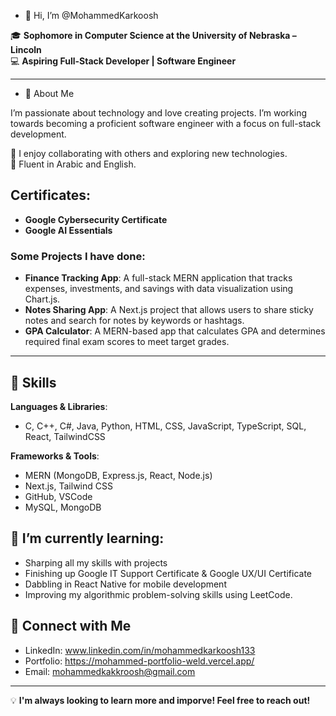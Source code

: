 - 👋 Hi, I’m @MohammedKarkoosh

🎓 **Sophomore in Computer Science at the University of Nebraska – Lincoln**  
💻 **Aspiring Full-Stack Developer | Software Engineer**

---

- 👀 About Me

I’m passionate about technology and love creating projects. I’m working towards becoming a proficient software engineer with a focus on full-stack development.

🔹 I enjoy collaborating with others and exploring new technologies.  
🔹 Fluent in Arabic and English.


## **Certificates:**
- **Google Cybersecurity Certificate**
- **Google AI Essentials**

### **Some Projects I have done:**
- **Finance Tracking App**: A full-stack MERN application that tracks expenses, investments, and savings with data visualization using Chart.js.
- **Notes Sharing App**: A Next.js project that allows users to share sticky notes and search for notes by keywords or hashtags.
- **GPA Calculator**: A MERN-based app that calculates GPA and determines required final exam scores to meet target grades.

---

## 🚀 Skills

**Languages & Libraries**:  
- C, C++, C#, Java, Python, HTML, CSS, JavaScript, TypeScript, SQL, React, TailwindCSS

**Frameworks & Tools**:  
- MERN (MongoDB, Express.js, React, Node.js)
- Next.js, Tailwind CSS
- GitHub, VSCode
- MySQL, MongoDB

## 🌱 **I’m currently learning**:
- Sharping all my skills with projects
- Finishing up Google IT Support Certificate & Google UX/UI Certificate
- Dabbling in React Native for mobile development
- Improving my algorithmic problem-solving skills using LeetCode.

## 🔗 Connect with Me

- LinkedIn: www.linkedin.com/in/mohammedkarkoosh133
- Portfolio: https://mohammed-portfolio-weld.vercel.app/
- Email: mohammedkakkroosh@gmail.com

---

💡 **I'm always looking to learn more and imporve! Feel free to reach out!**
